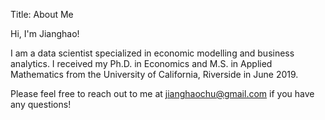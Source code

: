 Title: About Me
 
Hi, I'm Jianghao!

I am a data scientist specialized in economic modelling and business analytics. I received my Ph.D. in Economics
 and M.S. in Applied Mathematics from the University of California, Riverside in June 2019.

Please feel free to reach out to me at jianghaochu@gmail.com if you have any questions!